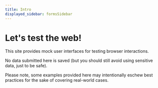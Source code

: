 ```yaml
---
title: Intro
displayed_sidebar: formsSidebar
---
```


# Let's test the web!

This site provides mock user interfaces for testing browser interactions.

No data submitted here is saved (but you should still avoid using sensitive data, just to be safe).

Please note, some examples provided here may intentionally eschew best practices for the sake of covering real-world cases.
